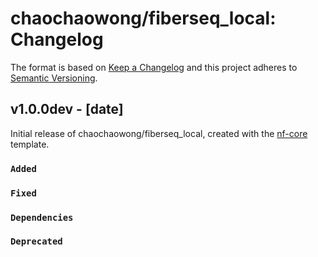 # chaochaowong/fiberseq_local: Changelog

The format is based on [Keep a Changelog](https://keepachangelog.com/en/1.0.0/)
and this project adheres to [Semantic Versioning](https://semver.org/spec/v2.0.0.html).

## v1.0.0dev - [date]

Initial release of chaochaowong/fiberseq_local, created with the [nf-core](https://nf-co.re/) template.

### `Added`

### `Fixed`

### `Dependencies`

### `Deprecated`
